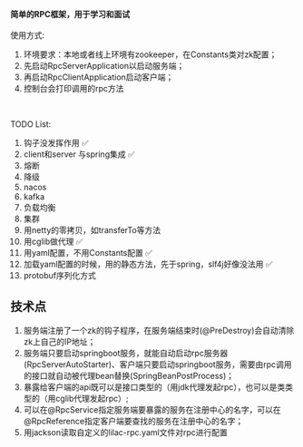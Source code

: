 **简单的RPC框架，用于学习和面试**
<br><br>
使用方式: <br>
1. 环境要求：本地或者线上环境有zookeeper，在Constants类对zk配置；<br>
2. 先启动RpcServerApplication以启动服务端；<br>
3. 再启动RpcClientApplication启动客户端；<br>
4. 控制台会打印调用的rpc方法
<br>

TODO List:
1. 钩子没发挥作用  ✅
2. client和server 与spring集成 ✅
3. 熔断
4. 降级
5. nacos
6. kafka
7. 负载均衡
8. 集群
9. 用netty的零拷贝，如transferTo等方法
10. 用cglib做代理 ✅
11. 用yaml配置，不用Constants配置 ✅
12. 加载yaml配置的时候，用的静态方法，先于spring，slf4j好像没法用 ✅
13. protobuf序列化方式

## 技术点<br>
1. 服务端注册了一个zk的钩子程序，在服务端结束时(@PreDestroy)会自动清除zk上自己的IP地址；
2. 服务端只要启动springboot服务，就能自动启动rpc服务器(RpcServerAutoStarter)、客户端只要启动springboot服务，需要由rpc调用的接口就自动被代理bean替换(SpringBeanPostProcess)；
3. 暴露给客户端的api既可以是接口类型的（用jdk代理发起rpc），也可以是类类型的（用cglib代理发起rpc）;
4. 可以在@RpcService指定服务端要暴露的服务在注册中心的名字，可以在@RpcReference指定客户端要查找的服务在注册中心的名字；
5. 用jackson读取自定义的lilac-rpc.yaml文件对rpc进行配置